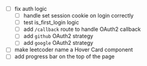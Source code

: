- [ ] fix auth logic
    - [ ] handle set session cookie on login correctly
    - [ ] test is_first_login logic
    - [ ] add `/callback` route to handle OAuth2 callback
    - [ ] add `github` OAuth2 strategy
    - [ ] add `google` OAuth2 strategy
- [ ] make leetcoder name a Hover Card component
- [ ] add progress bar on the top of the page

